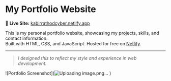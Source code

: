 # My Portfolio Website

🚀 **Live Site:** [kabirrathodcyber.netlify.app](https://kabirrathodcyber.netlify.app/)  

This is my personal portfolio website, showcasing my projects, skills, and contact information.  
Built with HTML, CSS, and JavaScript. Hosted for free on [Netlify](https://www.netlify.com/).

---
> *I designed this to reflect my style and experience in web development.*


![Portfolio Screenshot](![Uploading image.png…]()
)

